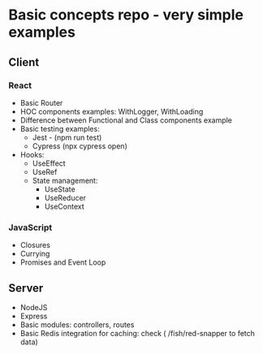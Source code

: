 # Basic concepts repo - very simple examples

## Client

### React

- Basic Router
- HOC components examples: WithLogger, WithLoading
- Difference between Functional and Class components example
- Basic testing examples:
  - Jest - (npm run test)
  - Cypress (npx cypress open)
- Hooks:
  - UseEffect
  - UseRef
  - State management:
    - UseState
    - UseReducer
    - UseContext

### JavaScript

- Closures
- Currying
- Promises and Event Loop

## Server

- NodeJS
- Express
- Basic modules: controllers, routes
- Basic Redis integration for caching: check ( /fish/red-snapper to fetch data)
